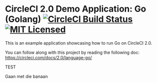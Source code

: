 # CircleCI 2.0 Demo Application: Go (Golang) [![CircleCI Build Status](https://circleci.com/gh/ASfSDlS61TLT6eoP3Qb7/circleci-demo-go.svg?style=shield)](https://circleci.com/gh/ASfSDlS61TLT6eoP3Qb7/circleci-demo-go) [![MIT Licensed](https://img.shields.io/badge/license-MIT-blue.svg)](https://circleci.com/gh/ASfSDlS61TLT6eoP3Qb7/circleci-demo-go/master/LICENSE.md)

This is an example application showcasing how to run Go on CircleCI 2.0.

You can follow along with this project by reading the following doc: https://circleci.com/docs/2.0/language-go/

TEST

Gaan met die banaan

